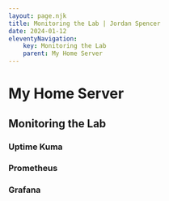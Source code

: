 ```yaml
---
layout: page.njk
title: Monitoring the Lab | Jordan Spencer
date: 2024-01-12
eleventyNavigation:
    key: Monitoring the Lab
    parent: My Home Server
---
```

# My Home Server
## Monitoring the Lab

### Uptime Kuma

### Prometheus

### Grafana

